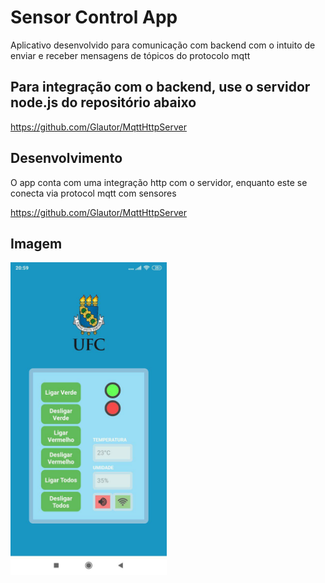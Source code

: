 # Sensor Control App
Aplicativo desenvolvido para comunicação com backend com o intuito de enviar e receber mensagens de tópicos do protocolo mqtt

## Para integração com o backend, use o servidor node.js do repositório abaixo
https://github.com/Glautor/MqttHttpServer

## Desenvolvimento
O app conta com uma integração http com o servidor, enquanto este se conecta via protocol mqtt com sensores

https://github.com/Glautor/MqttHttpServer

## Imagem

<img src="assets/print_app.jpg?raw=true" alt="drawing" width="250"/>
